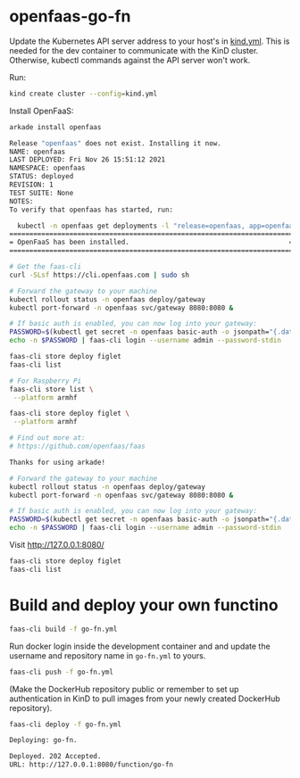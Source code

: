 
# openfaas-go-fn

Update the Kubernetes API server address to your host's in [kind.yml](kind.yml#L6). This is needed for the dev container to communicate with the KinD cluster. Otherwise, kubectl commands against the API server won't work.

Run:

```bash
kind create cluster --config=kind.yml
```

Install OpenFaaS:

```bash
arkade install openfaas
```

```bash
Release "openfaas" does not exist. Installing it now.
NAME: openfaas
LAST DEPLOYED: Fri Nov 26 15:51:12 2021
NAMESPACE: openfaas
STATUS: deployed
REVISION: 1
TEST SUITE: None
NOTES:
To verify that openfaas has started, run:

  kubectl -n openfaas get deployments -l "release=openfaas, app=openfaas"
=======================================================================
= OpenFaaS has been installed.                                        =
=======================================================================

# Get the faas-cli
curl -SLsf https://cli.openfaas.com | sudo sh

# Forward the gateway to your machine
kubectl rollout status -n openfaas deploy/gateway
kubectl port-forward -n openfaas svc/gateway 8080:8080 &

# If basic auth is enabled, you can now log into your gateway:
PASSWORD=$(kubectl get secret -n openfaas basic-auth -o jsonpath="{.data.basic-auth-password}" | base64 --decode; echo)
echo -n $PASSWORD | faas-cli login --username admin --password-stdin

faas-cli store deploy figlet
faas-cli list

# For Raspberry Pi
faas-cli store list \
 --platform armhf

faas-cli store deploy figlet \
 --platform armhf

# Find out more at:
# https://github.com/openfaas/faas

Thanks for using arkade!
```

```bash
# Forward the gateway to your machine
kubectl rollout status -n openfaas deploy/gateway
kubectl port-forward -n openfaas svc/gateway 8080:8080 &
```

```bash
# If basic auth is enabled, you can now log into your gateway:
PASSWORD=$(kubectl get secret -n openfaas basic-auth -o jsonpath="{.data.basic-auth-password}" | base64 --decode; echo)
echo -n $PASSWORD | faas-cli login --username admin --password-stdin
```

Visit http://127.0.0.1:8080/

```bash
faas-cli store deploy figlet
faas-cli list
```

# Build and deploy your own functino

```bash
faas-cli build -f go-fn.yml
```

Run docker login inside the development container and and update the username and repository name in `go-fn.yml` to yours.

```bash
faas-cli push -f go-fn.yml
```

(Make the DockerHub repository public or remember to set up authentication in KinD to pull images from your newly created DockerHub repository).

```bash
faas-cli deploy -f go-fn.yml

Deploying: go-fn.

Deployed. 202 Accepted.
URL: http://127.0.0.1:8080/function/go-fn
```
